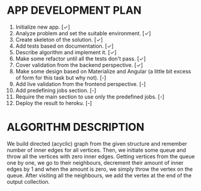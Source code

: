 # APP DEVELOPMENT PLAN

1. Initialize new app. [✓]
2. Analyze problem and set the suitable environment. [✓]
3. Create skeleton of the solution. [✓]
4. Add tests based on documentation. [✓]
5. Describe algorithm and implement it. [✓]
6. Make some refactor until all the tests don't pass. [✓]
7. Cover validation from the backend perspective. [✓]
8. Make some design based on Materialize and Angular (a little bit excess of form for this task but why not). [-]
9. Add live validation from the frontend perspective. [-]
10. Add predefining jobs section. [-]
11. Require the main section to use only the predefined jobs. [-]
12. Deploy the result to heroku. [-]

# ALGORITHM DESCRIPTION

We build directed (acyclic) graph from the given structure and remember number of inner edges for all vertices.
Then, we initiate some queue and throw all the vertices with zero inner edges.
Getting vertices from the queue one by one, we go to their neighbours, decrement their amount of inner edges by 1 and when the amount is zero, we simply throw the vertex on the queue.
After visiting all the neighbours, we add the vertex at the end of the output collection.